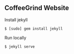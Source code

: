 ## CoffeeGrind Website

Install jekyll

`$ [sudo] gem install jekyll`

Run locally

`$ jekyll serve`

